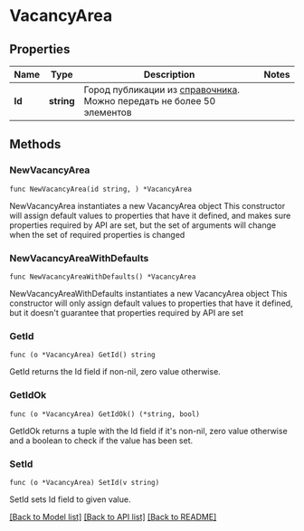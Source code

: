 # VacancyArea

## Properties

Name | Type | Description | Notes
------------ | ------------- | ------------- | -------------
**Id** | **string** | Город публикации из [справочника](#tag/Obshie-spravochniki/operation/get-areas). Можно передать не более 50 элементов | 

## Methods

### NewVacancyArea

`func NewVacancyArea(id string, ) *VacancyArea`

NewVacancyArea instantiates a new VacancyArea object
This constructor will assign default values to properties that have it defined,
and makes sure properties required by API are set, but the set of arguments
will change when the set of required properties is changed

### NewVacancyAreaWithDefaults

`func NewVacancyAreaWithDefaults() *VacancyArea`

NewVacancyAreaWithDefaults instantiates a new VacancyArea object
This constructor will only assign default values to properties that have it defined,
but it doesn't guarantee that properties required by API are set

### GetId

`func (o *VacancyArea) GetId() string`

GetId returns the Id field if non-nil, zero value otherwise.

### GetIdOk

`func (o *VacancyArea) GetIdOk() (*string, bool)`

GetIdOk returns a tuple with the Id field if it's non-nil, zero value otherwise
and a boolean to check if the value has been set.

### SetId

`func (o *VacancyArea) SetId(v string)`

SetId sets Id field to given value.



[[Back to Model list]](../README.md#documentation-for-models) [[Back to API list]](../README.md#documentation-for-api-endpoints) [[Back to README]](../README.md)


